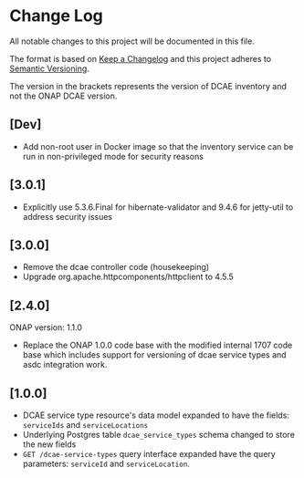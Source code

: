 # Change Log

All notable changes to this project will be documented in this file.

The format is based on [Keep a Changelog](http://keepachangelog.com/) 
and this project adheres to [Semantic Versioning](http://semver.org/).

The version in the brackets represents the version of DCAE inventory and not the ONAP DCAE version.

## [Dev]

* Add non-root user in Docker image so that the inventory service can be run in non-privileged mode for security reasons

## [3.0.1]

* Explicitly use 5.3.6.Final for hibernate-validator and 9.4.6 for jetty-util to address security issues

## [3.0.0]

* Remove the dcae controller code (housekeeping)
* Upgrade org.apache.httpcomponents/httpclient to 4.5.5

## [2.4.0]

ONAP version: 1.1.0

* Replace the ONAP 1.0.0 code base with the modified internal 1707 code base which includes support for versioning of dcae service types and asdc integration work.

## [1.0.0]

* DCAE service type resource's data model expanded to have the fields: `serviceIds` and `serviceLocations`
* Underlying Postgres table `dcae_service_types` schema changed to store the new fields
* `GET /dcae-service-types` query interface expanded have the query parameters: `serviceId` and `serviceLocation`.
